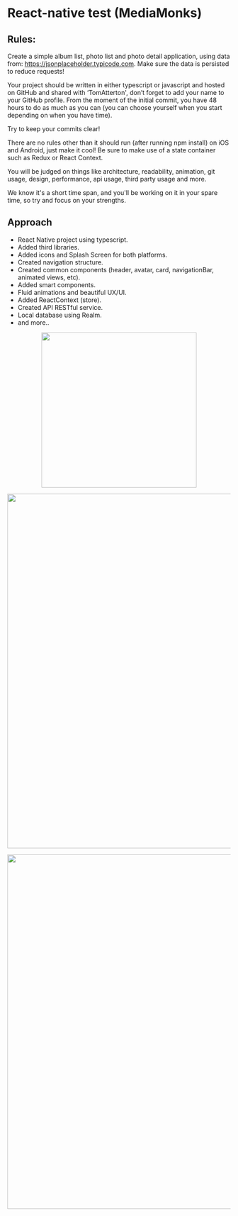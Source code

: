 # React-native test (MediaMonks)

## Rules:

Create a simple album list, photo list and photo detail application, using data from:
https://jsonplaceholder.typicode.com. Make sure the data is persisted to reduce requests!

Your project should be written in either typescript or javascript and hosted on GitHub and shared with ‘TomAtterton', don’t forget to add your name to your GitHub profile. From the moment of the initial commit, you have 48 hours to do as much as you can (you can choose yourself when you start depending on when you have time). 

Try to keep your commits clear!

There are no rules other than it should run (after running npm install) on iOS and Android, just make it cool! Be sure to make use of a state container such as Redux or React Context.

You will be judged on things like architecture, readability, animation, git usage, design, performance, api usage, third party usage and more.

We know it's a short time span, and you'll be working on it in your spare time, so try and focus on your strengths.

## Approach

- React Native project using typescript.
- Added third libraries.
- Added icons and Splash Screen for both platforms.
- Created navigation structure.
- Created common components (header, avatar, card, navigationBar, animated views, etc).
- Added smart components.
- Fluid animations and beautiful UX/UI.
- Added ReactContext (store).
- Created API RESTful service.
- Local database using Realm.
- and more..

<p align="center">
<img src="https://github.com/skantus/photo-monks/blob/master/src/images/screenshots/gif.gif" width="350"/>
</p>

<p align="center">
  <img src="https://github.com/skantus/photo-monks/blob/master/src/images/screenshots/screenshot.png" width="800"/>  
</p>

<p align="center">
  <img src="https://github.com/skantus/photo-monks/blob/master/src/images/screenshots/realm.png" width="800"/>  
</p>
